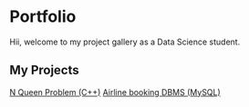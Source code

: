 # Portfolio

Hii, welcome to my project gallery as a Data Science student. 

## My Projects
[N Queen Problem (C++)](https://github.com/carrotpie25/NQueen-Problem/blob/main/README.md)
[Airline booking DBMS (MySQL)](https://github.com/carrotpie25/Airline-Booking-System/blob/main/README.md)


